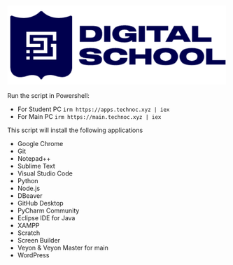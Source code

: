 <img src="https://github.com/ShpetimD/DigitalSchool/blob/main/DS_Logo.png" width="500" height="180">

Run the script in Powershell:
- For Student PC
 ```irm https://apps.technoc.xyz | iex```
- For Main PC
  ```irm https://main.technoc.xyz | iex```


This script will install the following applications


- Google Chrome
- Git
- Notepad++
- Sublime Text
- Visual Studio Code
- Python
- Node.js
- DBeaver
- GitHub Desktop
- PyCharm Community
- Eclipse IDE for Java
- XAMPP
- Scratch
- Screen Builder
- Veyon & Veyon Master for main
- WordPress
